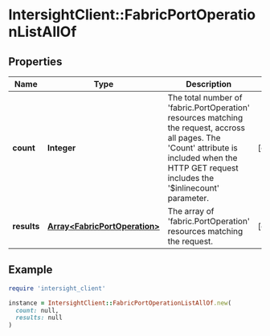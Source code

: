 # IntersightClient::FabricPortOperationListAllOf

## Properties

| Name | Type | Description | Notes |
| ---- | ---- | ----------- | ----- |
| **count** | **Integer** | The total number of &#39;fabric.PortOperation&#39; resources matching the request, accross all pages. The &#39;Count&#39; attribute is included when the HTTP GET request includes the &#39;$inlinecount&#39; parameter. | [optional] |
| **results** | [**Array&lt;FabricPortOperation&gt;**](FabricPortOperation.md) | The array of &#39;fabric.PortOperation&#39; resources matching the request. | [optional] |

## Example

```ruby
require 'intersight_client'

instance = IntersightClient::FabricPortOperationListAllOf.new(
  count: null,
  results: null
)
```

